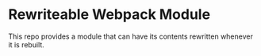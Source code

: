# Rewriteable Webpack Module

This repo provides a module that can have its contents rewritten whenever it is rebuilt.

